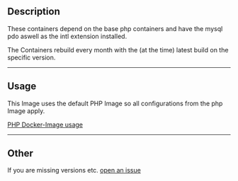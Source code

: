 ## Description

These containers depend on the base php containers and have the mysql pdo aswell as the intl extension installed.

The Containers rebuild every month with the (at the time) latest build on the specific version.

---

## Usage

This Image uses the default PHP Image so all configurations from the php Image apply.

[PHP Docker-Image usage](https://hub.docker.com/_/php)

---

## Other

If you are missing versions etc. [open an issue](https://github.com/Spirit-act/php-mysql-intl/issues)
